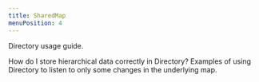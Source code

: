 ```yaml
---
title: SharedMap
menuPosition: 4
---
```


Directory usage guide.

How do I store hierarchical data correctly in Directory?
Examples of using Directory to listen to only some changes in the underlying map.
